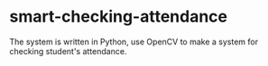 # smart-checking-attendance

The system is written in Python, use OpenCV to make a system for checking
student's attendance.

